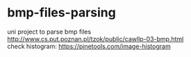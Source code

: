 # bmp-files-parsing
uni project to parse bmp files<br>
http://www.cs.put.poznan.pl/tzok/public/cawllp-03-bmp.html<br>
check histogram: https://pinetools.com/image-histogram
